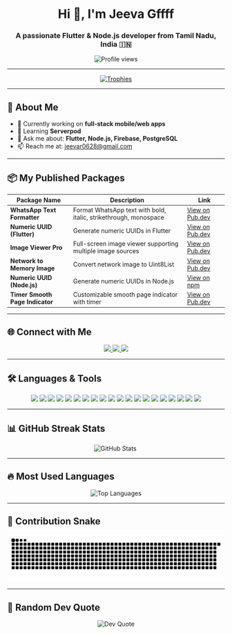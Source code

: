 <h1 align="center">Hi 👋, I'm Jeeva Gffff</h1>
<h3 align="center">A passionate Flutter & Node.js developer from Tamil Nadu, India 🇮🇳</h3>

<p align="center">
  <img src="https://komarev.com/ghpvc/?username=jeeva0604&label=Profile%20views&color=0e75b6&style=flat" alt="Profile views" />
</p>

---

<p align="center">
  <a href="https://github.com/ryo-ma/github-profile-trophy">
    <img src="https://github-profile-trophy.vercel.app/?username=jeeva0604&theme=radical&margin-w=10&margin-h=10&row=2&column=4" alt="Trophies" />
  </a>
</p>


---

## 🚀 About Me  

- 🔭 Currently working on **full-stack mobile/web apps**  
- 🌱 Learning **Serverpod**  
- 💬 Ask me about: **Flutter, Node.js, Firebase, PostgreSQL**  
- 📫 Reach me at: [jeevar0628@gmail.com](mailto:jeevar0628@gmail.com)  

---

## 📦 My Published Packages  

| Package Name | Description | Link |
|--------------|-------------|------|
| **WhatsApp Text Formatter** | Format WhatsApp text with bold, italic, strikethrough, monospace | [View on Pub.dev](https://pub.dev/packages/whatsapp_text_formatter) |
| **Numeric UUID (Flutter)** | Generate numeric UUIDs in Flutter | [View on Pub.dev](https://pub.dev/packages/numeric_uuid) |
| **Image Viewer Pro** | Full-screen image viewer supporting multiple image sources | [View on Pub.dev](https://pub.dev/packages/image_viewer_pro) |
| **Network to Memory Image** | Convert network image to Uint8List | [View on Pub.dev](https://pub.dev/packages/network_to_memory_image) |
| **Numeric UUID (Node.js)** | Generate numeric UUIDs in Node.js | [View on npm](https://www.npmjs.com/package/numeric-uuid) |
| **Timer Smooth Page Indicator** | Customizable smooth page indicator with timer | [View on Pub.dev](https://pub.dev/packages/timer_smooth_page_indicator) |

---

## 🌐 Connect with Me  

<p align="center">
  <a href="https://jeeva-g.netlify.app/" target="_blank">
  <img src="https://img.shields.io/badge/Portfolio-255E63?style=for-the-badge&logo=About.me&logoColor=white" />
  </a>
  <a href="https://linkedin.com/in/jeeva-g-r0628/" target="_blank">
    <img src="https://img.shields.io/badge/LinkedIn-0A66C2?style=for-the-badge&logo=linkedin&logoColor=white" />
  </a>
  <a href="https://instagram.com/jeeva_rs45/" target="_blank">
    <img src="https://img.shields.io/badge/Instagram-E4405F?style=for-the-badge&logo=instagram&logoColor=white" />
  </a>
</p>

---

## 🛠️ Languages & Tools  

<p align="center">
  <img src="https://img.shields.io/badge/Flutter-02569B?style=for-the-badge&logo=flutter&logoColor=white"/>
  <img src="https://img.shields.io/badge/Node.js-339933?style=for-the-badge&logo=node.js&logoColor=white"/>
  <img src="https://img.shields.io/badge/C Programming-00599C?style=for-the-badge&logo=c&logoColor=white"/>
  <img src="https://img.shields.io/badge/Dart-0175C2?style=for-the-badge&logo=dart&logoColor=white"/>
  <img src="https://img.shields.io/badge/JavaScript-F7DF1E?style=for-the-badge&logo=javascript&logoColor=black"/>
  <img src="https://img.shields.io/badge/Express.js-000000?style=for-the-badge&logo=express&logoColor=white"/>
  <img src="https://img.shields.io/badge/Knex.js-someColor?style=for-the-badge&logo=knex.js" />
  <img src="https://img.shields.io/badge/Firebase-FFCA28?style=for-the-badge&logo=firebase&logoColor=black"/>
  <img src="https://img.shields.io/badge/PostgreSQL-336791?style=for-the-badge&logo=postgresql&logoColor=white"/>
  <img src="https://img.shields.io/badge/MySQL-005C84?style=for-the-badge&logo=mysql&logoColor=white"/>
  <img src="https://img.shields.io/badge/MongoDB-47A248?style=for-the-badge&logo=mongodb&logoColor=white"/>
  <img src="https://img.shields.io/badge/Supabase-3ECF8E?style=for-the-badge&logo=supabase&logoColor=white" />
  <img src="https://img.shields.io/badge/Flutter%20Hive-FCCD00?style=for-the-badge&logo=hive&logoColor=black" />
  <img src="https://img.shields.io/badge/Flutter_Riverpod-02569B?style=for-the-badge&logo=flutter&logoColor=white" />
  <img src="https://img.shields.io/badge/GetX-7B1FA2?style=for-the-badge&logo=flutter&logoColor=white" />
  <img src="https://img.shields.io/badge/MobX-E95420?style=for-the-badge&logo=mobx&logoColor=white" />
  <img src="https://img.shields.io/badge/Bloc-009688?style=for-the-badge&logo=flutter&logoColor=white" />
  <img src="https://img.shields.io/badge/Provider-4285F4?style=for-the-badge&logo=flutter&logoColor=white" />
  <img src="https://img.shields.io/badge/Git-F05032?style=for-the-badge&logo=git&logoColor=white"/>
  <img src="https://img.shields.io/badge/GitHub-181717?style=for-the-badge&logo=github&logoColor=white" />
</p>


---

## 📊 GitHub Streak Stats 

<div align="center">

  <!-- Overall Stats -->
  <img src="https://github-readme-stats.vercel.app/api?username=jeeva0604&show_icons=true&theme=radical" alt="GitHub Stats" height="180" />

  <!-- Top Languages -->
    
  <img src="https://github-readme-streak-stats.herokuapp.com/?user=Jeeva0604&theme=radical" alt="" />

</div>

---


## 🔥 Most Used Languages 

<p align="center">
  
  <img src="https://github-readme-stats.vercel.app/api/top-langs?username=jeeva0604&show_icons=true&locale=en&layout=compact&theme=radical" alt="Top Languages" height="180" />

</p>

---

## 🐍 Contribution Snake  

<p align="center">
  <img src="https://raw.githubusercontent.com/Jeeva0604/Jeeva0604/output/github-snake-dark.svg" alt="GitHub Snake" />
</p>

---

## 🧠 Random Dev Quote  

<p align="center">
  <img src="https://quotes-github-readme.vercel.app/api?type=horizontal&theme=radical" alt="Dev Quote" />
</p>
